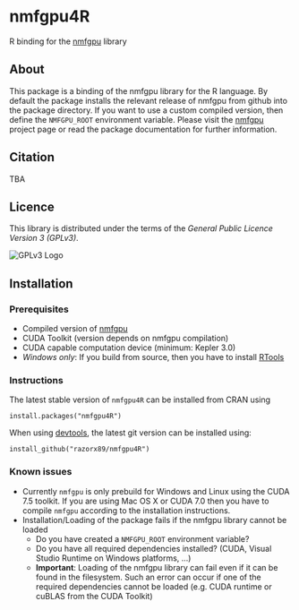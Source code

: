 # nmfgpu4R
R binding for the [nmfgpu](https://github.com/razorx89/nmfgpu) library

## About
This package is a binding of the nmfgpu library for the R language. By default the package installs the relevant release of nmfgpu from github into the package directory.
If you want to use a custom compiled version, then define the `NMFGPU_ROOT` environment variable. Please visit the [nmfgpu](https://github.com/razorx89/nmfgpu) project page
or read the package documentation for further information.

## Citation
TBA

## Licence
This library is distributed under the terms of the *General Public Licence Version 3 (GPLv3)*.

![GPLv3 Logo](http://www.gnu.org/graphics/gplv3-127x51.png "GPLv3 Logo")

## Installation

### Prerequisites
- Compiled version of [nmfgpu](https://github.com/razorx89/nmfgpu)
- CUDA Toolkit (version depends on nmfgpu compilation)
- CUDA capable computation device (minimum: Kepler 3.0)
- *Windows only*: If you build from source, then you have to install [RTools](https://cran.rstudio.com/bin/windows/Rtools/)

### Instructions
The latest stable version of `nmfgpu4R` can be installed from CRAN using
```
install.packages("nmfgpu4R")
```

When using [devtools](https://cran.r-project.org/web/packages/devtools/index.html), the latest git version can be installed using:
```
install_github("razorx89/nmfgpu4R")
```

### Known issues
- Currently `nmfgpu` is only prebuild for Windows and Linux using the CUDA 7.5 toolkit. If you are using Mac OS X or CUDA 7.0 then you have to compile `nmfgpu` according to the installation instructions.
- Installation/Loading of the package fails if the nmfgpu library cannot be loaded
  - Do you have created a `NMFGPU_ROOT` environment variable?
  - Do you have all required dependencies installed? (CUDA, Visual Studio Runtime on Windows platforms, ...)
  - __Important__: Loading of the nmfgpu library can fail even if it can be found in the filesystem. Such an error can occur if one of the required dependencies cannot be loaded (e.g. CUDA runtime or cuBLAS from the CUDA Toolkit)
